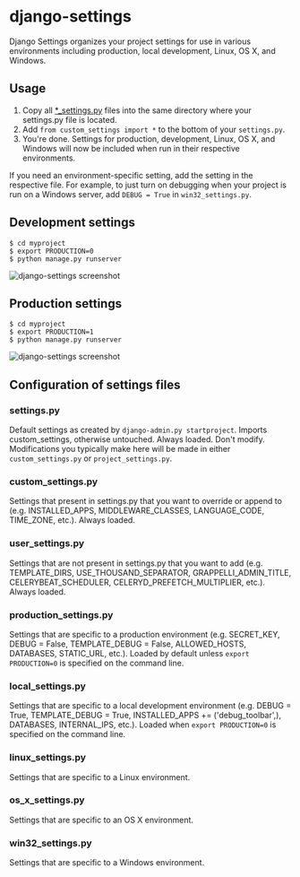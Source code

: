 django-settings
===============

Django Settings organizes your project settings for use in various environments including production, local development, Linux, OS X, and Windows.

## Usage

1. Copy all [*_settings.py](https://github.com/django-settings/django-settings/tree/master/myproject/myproject) files into the same directory where your settings.py file is located.
2. Add `from custom_settings import *` to the bottom of your `settings.py`.
3. You're done. Settings for production, development, Linux, OS X, and Windows will now be included when run in their respective environments.

If you need an environment-specific setting, add the setting in the respective file. For example, to just turn on debugging when your project is run on a Windows server, add `DEBUG = True` in `win32_settings.py`.

## Development settings

    $ cd myproject
    $ export PRODUCTION=0
    $ python manage.py runserver
![django-settings screenshot](https://raw.github.com/django-settings/django-settings/master/screenshot/development-settings.png "")

## Production settings

    $ cd myproject
    $ export PRODUCTION=1
    $ python manage.py runserver

![django-settings screenshot](https://raw.github.com/django-settings/django-settings/master/screenshot/production-settings.png "")

## Configuration of settings files

### settings.py
Default settings as created by `django-admin.py startproject`. Imports custom_settings, otherwise untouched. Always loaded. Don't modify. Modifications you typically make here will be made in either `custom_settings.py` or `project_settings.py`.

### custom_settings.py
Settings that present in settings.py that you want to override or append to (e.g. INSTALLED_APPS, MIDDLEWARE_CLASSES, LANGUAGE_CODE, TIME_ZONE, etc.). Always loaded.

### user_settings.py
Settings that are not present in settings.py that you want to add (e.g. TEMPLATE_DIRS, USE_THOUSAND_SEPARATOR, GRAPPELLI_ADMIN_TITLE, CELERYBEAT_SCHEDULER, CELERYD_PREFETCH_MULTIPLIER, etc.). Always loaded.

### production_settings.py
Settings that are specific to a production environment (e.g. SECRET_KEY, DEBUG = False, TEMPLATE_DEBUG = False, ALLOWED_HOSTS, DATABASES, STATIC_URL, etc.). Loaded by default unless `export PRODUCTION=0` is specified on the command line.

### local_settings.py
Settings that are specific to a local development environment (e.g. DEBUG = True, TEMPLATE_DEBUG = True, INSTALLED_APPS += ('debug_toolbar',), DATABASES, INTERNAL_IPS, etc.). Loaded when `export PRODUCTION=0` is specified on the command line.

### linux_settings.py
Settings that are specific to a Linux environment.

### os_x_settings.py
Settings that are specific to an OS X environment.

### win32_settings.py
Settings that are specific to a Windows environment.
